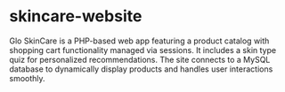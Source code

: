 # skincare-website
Glo SkinCare is a PHP-based web app featuring a product catalog with shopping cart functionality managed via sessions. It includes a skin type quiz for personalized recommendations. The site connects to a MySQL database to dynamically display products and handles user interactions smoothly.
